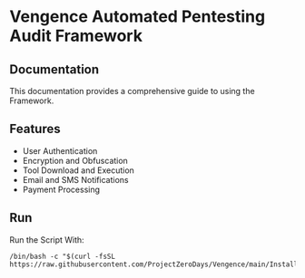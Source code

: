 # Vengence Automated Pentesting Audit Framework 

## Documentation

This documentation provides a comprehensive guide to using the Framework. 

## Features

- User Authentication
- Encryption and Obfuscation
- Tool Download and Execution
- Email and SMS Notifications
- Payment Processing

## Run

Run the Script With:

    /bin/bash -c "$(curl -fsSL https://raw.githubusercontent.com/ProjectZeroDays/Vengence/main/Install.sh)"

    
